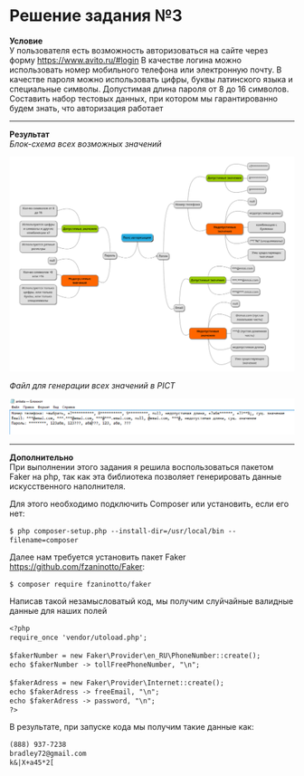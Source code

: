 Решение задания №3
=====================

**Условие** </br>
У пользователя есть возможность авторизоваться на сайте через форму https://www.avito.ru/#login
В качестве логина можно использовать номер мобильного телефона или электронную почту.
В качестве пароля можно использовать цифры, буквы латинского языка и специальные символы. Допустимая длина пароля от 8 до 16 символов.</br>
Составить набор тестовых данных, при котором мы гарантированно будем знать, что авторизация работает
***
**Результат** </br>
*Блок-схема всех возможных значений*

![<img src="img/block.PNG"/>](img/block.PNG "Блок-схема")

*Файл для генерации всех значений в PICT*

![<img src="img/anketa.PNG"/>](img/anketa.PNG "Значения")

***

**Дополнительно** </br>
При выполнении этого задания я решила воспользоваться пакетом Faker на php, так как эта библиотека позволяет генерировать данные искусственного наполнителя.

Для этого необходимо подключить Сomposer или установить, если его нет:

    $ php composer-setup.php --install-dir=/usr/local/bin --filename=composer

Далее нам требуется установить пакет Faker https://github.com/fzaninotto/Faker:

    $ composer require fzaninotto/faker

Написав такой незамысловатый код, мы получим слуйчайные валидные данные для наших полей

    <?php 
    require_once 'vendor/utoload.php';

    $fakerNumber = new Faker\Provider\en_RU\PhoneNumber::create();
    echo $fakerNumber -> tollFreePhoneNumber, "\n";

    $fakerAdress = new Faker\Provider\Internet::create();
    echo $fakerAdress -> freeEmail, "\n";
    echo $fakerAdress -> password, "\n";
    ?>

В результате, при запуске кода мы получим такие данные как:
    
    (888) 937-7238
    bradley72@gmail.com
    k&|X+a45*2[
